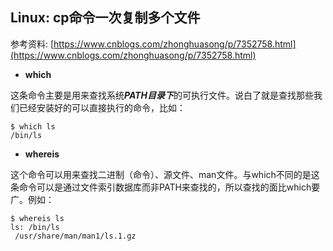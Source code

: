 ## Linux: cp命令一次复制多个文件

参考资料: [https://www.cnblogs.com/zhonghuasong/p/7352758.html](https://www.cnblogs.com/zhonghuasong/p/7352758.html)


* **which**

这条命令主要是用来查找系统***PATH目录下***的可执行文件。说白了就是查找那些我们已经安装好的可以直接执行的命令，比如：

```shell
$ which ls
/bin/ls
```

* **whereis**

这个命令可以用来查找二进制（命令）、源文件、man文件。与which不同的是这条命令可以是通过文件索引数据库而非PATH来查找的，所以查找的面比which要广。例如：

```shell
$ whereis ls
ls: /bin/ls
 /usr/share/man/man1/ls.1.gz
```